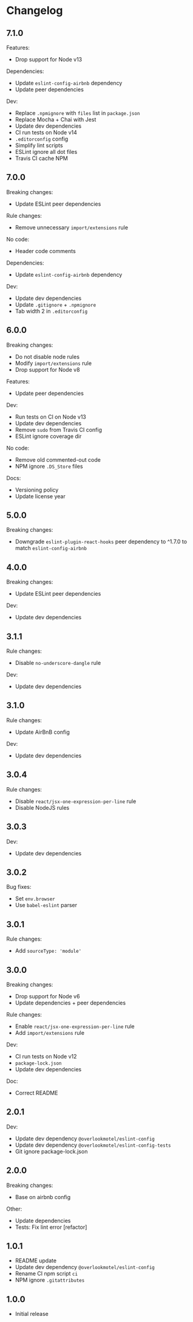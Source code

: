 # Changelog

## 7.1.0

Features:

* Drop support for Node v13

Dependencies:

* Update `eslint-config-airbnb` dependency
* Update peer dependencies

Dev:

* Replace `.npmignore` with `files` list in `package.json`
* Replace Mocha + Chai with Jest
* Update dev dependencies
* CI run tests on Node v14
* `.editorconfig` config
* Simplify lint scripts
* ESLint ignore all dot files
* Travis CI cache NPM

## 7.0.0

Breaking changes:

* Update ESLint peer dependencies

Rule changes:

* Remove unnecessary `import/extensions` rule

No code:

* Header code comments

Dependencies:

* Update `eslint-config-airbnb` dependency

Dev:

* Update dev dependencies
* Update `.gitignore` + `.npmignore`
* Tab width 2 in `.editorconfig`

## 6.0.0

Breaking changes:

* Do not disable node rules
* Modify `import/extensions` rule
* Drop support for Node v8

Features:

* Update peer dependencies

Dev:

* Run tests on CI on Node v13
* Update dev dependencies
* Remove `sudo` from Travis CI config
* ESLint ignore coverage dir

No code:

* Remove old commented-out code
* NPM ignore `.DS_Store` files

Docs:

* Versioning policy
* Update license year

## 5.0.0

Breaking changes:

* Downgrade `eslint-plugin-react-hooks` peer dependency to ^1.7.0 to match `eslint-config-airbnb`

## 4.0.0

Breaking changes:

* Update ESLint peer dependencies

Dev:

* Update dev dependencies

## 3.1.1

Rule changes:

* Disable `no-underscore-dangle` rule

Dev:

* Update dev dependencies

## 3.1.0

Rule changes:

* Update AirBnB config

Dev:

* Update dev dependencies

## 3.0.4

Rule changes:

* Disable `react/jsx-one-expression-per-line` rule
* Disable NodeJS rules

## 3.0.3

Dev:

* Update dev dependencies

## 3.0.2

Bug fixes:

* Set `env.browser`
* Use `babel-eslint` parser

## 3.0.1

Rule changes:

* Add `sourceType: 'module'`

## 3.0.0

Breaking changes:

* Drop support for Node v6
* Update dependencies + peer dependencies

Rule changes:

* Enable `react/jsx-one-expression-per-line` rule
* Add `import/extensions` rule

Dev:

* CI run tests on Node v12
* `package-lock.json`
* Update dev dependencies

Doc:

* Correct README

## 2.0.1

Dev:

* Update dev dependency `@overlookmotel/eslint-config`
* Update dev dependency `@overlookmotel/eslint-config-tests`
* Git ignore package-lock.json

## 2.0.0

Breaking changes:

* Base on airbnb config

Other:

* Update dependencies
* Tests: Fix lint error [refactor]

## 1.0.1

* README update
* Update dev dependency `@overlookmotel/eslint-config`
* Rename CI npm script `ci`
* NPM ignore `.gitattributes`

## 1.0.0

* Initial release

